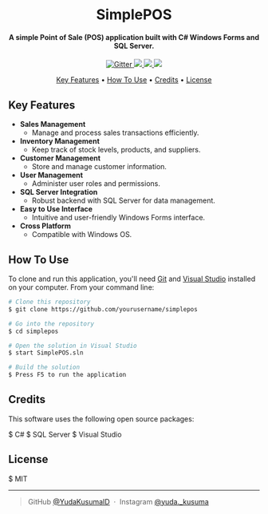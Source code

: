 <h1 align="center">
  SimplePOS
</h1>

<h4 align="center">A simple Point of Sale (POS) application built with C# Windows Forms and SQL Server.</h4>

<p align="center">
  <a href="https://dotnet.microsoft.com/en-us/languages/csharp">
    <img src="https://img.shields.io/badge/c%23-%23239120.svg?style=for-the-badge&logo=csharp&logoColor=white" alt="Gitter">
  </a>
  <a href="https://www.microsoft.com/en-us/sql-server/sql-server-downloads">
    <img src="https://img.shields.io/badge/Microsoft%20SQL%20Server-CC2927?style=for-the-badge&logo=microsoft%20sql%20server&logoColor=white">
  </a>
  <a href="https://visualstudio.microsoft.com/">
      <img src="https://img.shields.io/badge/Visual%20Studio-5C2D91.svg?style=for-the-badge&logo=visual-studio&logoColor=white">
  </a>
  <a href="https://www.instagram.com/yuda._kusuma/">
    <img src="https://img.shields.io/badge/Instagram-%23E4405F.svg?style=for-the-badge&logo=Instagram&logoColor=white">
  </a>
</p>

<p align="center">
  <a href="#key-features">Key Features</a> •
  <a href="#how-to-use">How To Use</a> •
  <a href="#credits">Credits</a> •
  <a href="#license">License</a>
</p>

## Key Features

* **Sales Management**
  - Manage and process sales transactions efficiently.
* **Inventory Management**
  - Keep track of stock levels, products, and suppliers.
* **Customer Management**
  - Store and manage customer information.
* **User Management**
  - Administer user roles and permissions.
* **SQL Server Integration**
  - Robust backend with SQL Server for data management.
* **Easy to Use Interface**
  - Intuitive and user-friendly Windows Forms interface.
* **Cross Platform**
  - Compatible with Windows OS.

## How To Use

To clone and run this application, you'll need [Git](https://git-scm.com) and [Visual Studio](https://visualstudio.microsoft.com/) installed on your computer. From your command line:

```bash
# Clone this repository
$ git clone https://github.com/yourusername/simplepos

# Go into the repository
$ cd simplepos

# Open the solution in Visual Studio
$ start SimplePOS.sln

# Build the solution
$ Press F5 to run the application
```
## Credits
This software uses the following open source packages:

$ C#
$ SQL Server
$ Visual Studio

## License
$ MIT

---

> GitHub [@YudaKusumaID](https://github.com/YudaKusumaID) &nbsp;&middot;&nbsp;
> Instagram [@yuda._kusuma](https://instagram.com/yuda._kusuma)
